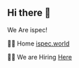 ## Hi there 👋

We Are ispec! 

🙋‍♀️ Home [ispec.world](https://ispec.world)

👩‍💻 We are Hiring [Here](https://ispec.notion.site/3bb5e3d2ce6f40ebb60b7cb49a2f821e)
